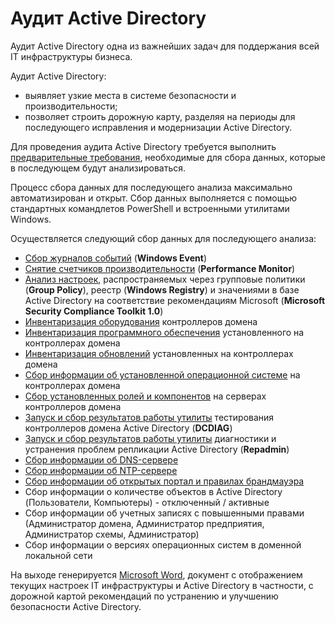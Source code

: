 # Аудит Active Directory

Аудит Active Directory одна из важнейших задач для поддержания всей IT инфраструктуры бизнеса. 

Аудит Active Directory:
- выявляет узкие места в системе безопасности и производительности;
- позволяет строить дорожную карту, разделяя на периоды для последующего исправления и модернизации Active Directory.

Для проведения аудита Active Directory требуется выполнить [предварительные требования](/Prerequisite/), необходимые для сбора данных, которые в последующем будут анализироваться.

Процесс сбора данных для последующего анализа максимально автоматизирован и открыт. Сбор данных выполняется с помощью стандартных командлетов PowerShell и встроенными утилитами Windows.

Осуществляется следующий сбор данных для последующего анализа:
- [Сбор журналов событий](/WindowsEvent/) (**Windows Event**)
- [Снятие счетчиков производительности](/PerformanceMonitor/) (**Performance Monitor**)
- [Анализ настроек](/Baseline/), распространяемых через групповые политики (**Group Policy**), реестр (**Windows Registry**) и значениями в базе Active Directory на соответствие рекомендациям Microsoft (**Microsoft Security Compliance Toolkit 1.0**)
- [Инвентаризация оборудования](/InventoryHardware/) контроллеров домена
- [Инвентаризация программного обеспечения](/InventorySoftware/) установленного на контроллерах домена
- [Инвентаризация обновлений](/InventoryUpdate/) установленных на контроллерах домена
- [Сбор информации об установленной операционной системе](/InfoOS/) на контроллерах домена
- [Сбор установленных ролей и компонентов](/Features/) на серверах контроллеров домена
- [Запуск и сбор результатов работы утилиты](/DCDIAG/) тестирования контроллеров домена Active Directory (**DCDIAG**)
- [Запуск и сбор результатов работы утилиты](/Repadmin/) диагностики и устранения проблем репликации Active Directory (**Repadmin**)
- [Сбор информации об DNS-сервере](/DNS/)
- [Сбор информации об NTP-сервере](/NTP/)
- [Сбор информации об открытых портал и правилах брандмауэра](/Firewall/)
- Сбор информации о количестве объектов в Active Directory (Пользователи, Компьютеры) - отключенный / активные
- Сбор информации об учетных записях с повышенными правами (Администратор домена, Администратор предприятия, Администратор схемы, Администратор)
- Сбор информации о версиях операционных систем в доменной локальной сети

На выходе генерируется [Microsoft Word](/Report/), документ с отображением текущих настроек IT инфраструктуры и Active Directory в частности, с дорожной картой рекомендаций по устранению и улучшению безопасности Active Directory.